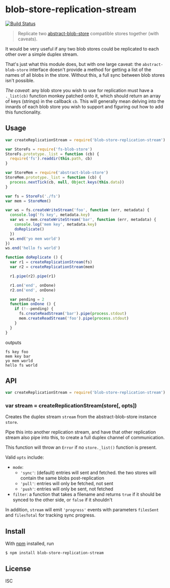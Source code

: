# blob-store-replication-stream

[![Build
Status](https://travis-ci.org/digidem/blob-store-replication-stream.svg?branch=master)](https://travis-ci.org/digidem/blob-store-replication-stream)

> Replicate two
> [abstract-blob-store](https://github.com/maxogden/abstract-blob-store) compatible stores together (with caveats).

It would be very useful if any two blob stores could be replicated to each other
over a simple duplex stream.

That's just what this module does, but with one large caveat: the
`abstract-blob-store` interface doesn't provide a method for getting a list of
the names of all blobs in the store. Without this, a full sync between blob
stores isn't possible.

*The caveat*: any blob store you wish to use for replication must have a
`._list(cb)` function monkey patched onto it, which should return an array of
keys (strings) in the callback `cb`. This will generally mean delving into the
innards of each blob store you wish to support and figuring out how to add
this functionality.

## Usage

```js
var createReplicationStream = require('blob-store-replication-stream')

var StoreFs = require('fs-blob-store')
StoreFs.prototype._list = function (cb) {
  require('fs').readdir(this.path, cb)
}

var StoreMem = require('abstract-blob-store')
StoreMem.prototype._list = function (cb) {
  process.nextTick(cb, null, Object.keys(this.data))
}

var fs = StoreFs('./fs')
var mem = StoreMem()

var ws = fs.createWriteStream('foo', function (err, metadata) {
  console.log('fs key', metadata.key)
  var ws = mem.createWriteStream('bar', function (err, metadata) {
    console.log('mem key', metadata.key)
    doReplicate()
  })
  ws.end('yo mem world')
})
ws.end('hello fs world')

function doReplicate () {
  var r1 = createReplicationStream(fs)
  var r2 = createReplicationStream(mem)

  r1.pipe(r2).pipe(r1)

  r1.on('end', onDone)
  r2.on('end', onDone)

  var pending = 2
  function onDone () {
    if (!--pending) {
      fs.createReadStream('bar').pipe(process.stdout)
      mem.createReadStream('foo').pipe(process.stdout)
    }
  }
}
```

outputs

```
fs key foo
mem key bar
yo mem world
hello fs world
```

## API

```js
var createReplicationStream = require('blob-store-replication-stream')
```

### var stream = createReplicationStream(store[, opts])

Creates the duplex stream `stream` from the abstract-blob-store instance
`store`.

Pipe this into another replication stream, and have that other replication
stream also pipe into this, to create a full duplex channel of communication.

This function will throw an `Error` if no `store._list()` function is present.

Valid `opts` include:

- `mode`:
  - `'sync'`: (default) entries will sent and fetched. the two stores will contain the same blobs post-replication
  - `'pull'`: entries will only be fetched, not sent
  - `'push'`: entries will only be sent, not fetched
- `filter`: a function that takes a filename and returns `true` if it should be synced to the other side, or `false` if it shouldn't

In addition, `stream` will emit `'progress'` events with parameters `filesSent`
and `filesTotal` for tracking sync progress.

## Install

With [npm](https://npmjs.org/) installed, run

```
$ npm install blob-store-replication-stream
```

## License

ISC

